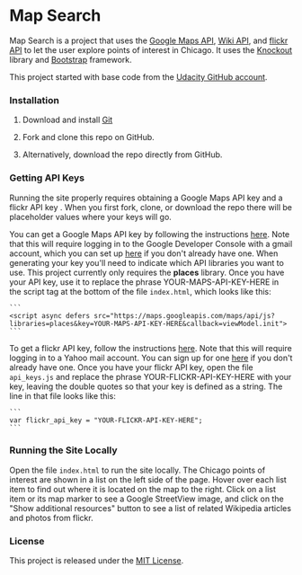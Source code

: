 # Map Search

Map Search is a project that uses the [Google Maps API](https://developers.google.com/maps/), 
[Wiki API](https://www.mediawiki.org/wiki/API:Main_page), and 
[flickr API](https://www.flickr.com/services/api/) 
to let the user explore points of interest in Chicago. It uses the 
[Knockout](http://knockoutjs.com/) library and [Bootstrap](http://getbootstrap.com/)
 framework. 

This project started with base code from the [Udacity GitHub account](https://github.com/udacity/ud864).

### Installation

1. Download and install [Git](https://git-scm.com/downloads)

2. Fork and clone this repo on GitHub.

3. Alternatively, download the repo directly from GitHub.


### Getting API Keys
Running the site properly requires obtaining a Google Maps API key and a 
flickr API key . When you first fork, clone, or download the repo there will 
be placeholder values where your keys will go. 

You can get a Google Maps API key by following the instructions 
[here](https://developers.google.com/maps/documentation/javascript/get-api-key).
Note that this will require logging in to the Google Developer Console with a 
gmail account, which you can set up [here](https://accounts.google.com/SignUp) 
if you don't already have one. When generating your key you'll need to 
indicate which API libraries you want to use. This project currently only 
requires the **places** library. Once you have your API key, use it to 
replace the phrase YOUR-MAPS-API-KEY-HERE in the script tag at the bottom 
of the file `index.html`, which looks like this:

    ```
    <script async defers src="https://maps.googleapis.com/maps/api/js?libraries=places&key=YOUR-MAPS-API-KEY-HERE&callback=viewModel.init">
    ```

To get a flickr API key, follow the instructions 
[here](https://www.flickr.com/services/api/misc.api_keys.html). 
Note that this will require logging in to a Yahoo mail account. You can sign 
up for one [here](https://login.yahoo.com/account/create) if you don't already 
have one. Once you have your flickr API key, open the file `api_keys.js` and 
replace the phrase YOUR-FLICKR-API-KEY-HERE with your key, leaving the 
double quotes so that your key is defined as a string. The line in that 
file looks like this:

    ```
    var flickr_api_key = "YOUR-FLICKR-API-KEY-HERE";
    ```


### Running the Site Locally
Open the file `index.html` to run the site locally. The Chicago points of 
interest are shown in a list on the left side of the page. Hover over each 
list item to find out where it is located on the map to the right. Click 
on a list item or its map marker to see a Google StreetView image, and 
click on the "Show additional resources" button to see a list of related 
Wikipedia articles and photos from flickr.


### License

This project is released under the [MIT License](https://github.com/lmitchell4/alpha-blog/blob/master/LICENSE).
